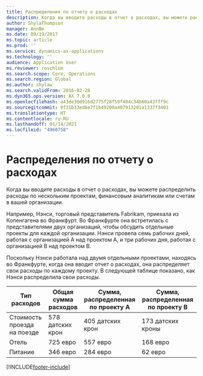 ```yaml
---
title: Распределения по отчету о расходах
description: Когда вы вводите расходы в отчет о расходах, вы можете распределить расходы по нескольким проектам, юридическим лицам или счетам в вашей организации.
author: ShylaThompson
manager: AnnBe
ms.date: 09/19/2017
ms.topic: article
ms.prod: ''
ms.service: dynamics-ax-applications
ms.technology: ''
audience: Application User
ms.reviewer: roschlom
ms.search.scope: Core, Operations
ms.search.region: Global
ms.author: shylaw
ms.search.validFrom: 2016-02-28
ms.dyn365.ops.version: AX 7.0.0
ms.openlocfilehash: a43de30d916d2775f28f59f404c34b60a43fff9c
ms.sourcegitcommit: 9f31b33ed6e7f1b49200a407913201a1337f3401
ms.translationtype: HT
ms.contentlocale: ru-RU
ms.lasthandoff: 01/14/2021
ms.locfileid: "4960758"
---
```

# <a name="expense-report-distributions"></a>Распределения по отчету о расходах

Когда вы вводите расходы в отчет о расходах, вы можете распределить расходы по нескольким проектам, финансовым аналитикам или счетам в вашей организации.

Например, Нэнси, торговый представитель Fabrikam, приехала из Копенгагена во Франкфурт. Во Франкфурте она встретилась с представителями двух организаций, чтобы обсудить отдельные проекты для каждой организации. Нэнси провела семь рабочих дней, работая с организацией A над проектом A, и три рабочих дня, работая с организацией B над проектом B.

Поскольку Нэнси работала над двумя отдельными проектами, находясь во Франкфурте, когда она вводит отчет о расходах, она распределяет свои расходы по каждому проекту. В следующей таблице показано, как Нэнси распределила свои расходы.


| Тип расходов | Общая сумма расходов|Сумма, распределенная по проекту А| Сумма, распределенная по проекту B |
|--------------|---------------------|-------------------------------|---------------------------------|
|Стоимость проезда на поезде   |578 датских крон              |405 датских крон                        |173 датских кроны                          |
|Отель         |725 евро              |557 евро                        |168 евро                          |
|Питание         |346 евро              |284 евро                        |62 евро                           |



[!INCLUDE[footer-include](../includes/footer-banner.md)]